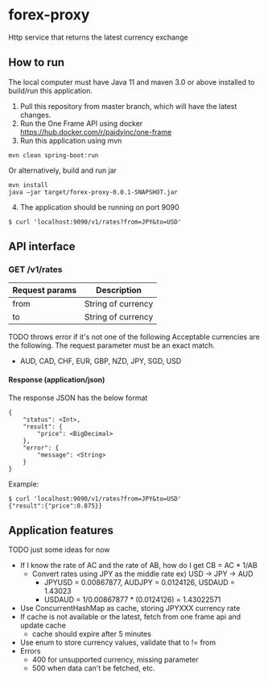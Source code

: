 # forex-proxy
Http service that returns the latest currency exchange

## How to run
The local computer must have Java 11 and maven 3.0 or above installed to build/run this application.

1. Pull this repository from master branch, which will have the latest changes.
2. Run the One Frame API using docker
   https://hub.docker.com/r/paidyinc/one-frame
3. Run this application using mvn
```
mvn clean spring-boot:run
```
Or alternatively, build and run jar
```
mvn install
java –jar target/forex-proxy-0.0.1-SNAPSHOT.jar
```
4. The application should be running on port 9090
```
$ curl 'localhost:9090/v1/rates?from=JPY&to=USD'
```

## API interface
### GET /v1/rates
| Request params      | Description |
| ----------- | ----------- |
| from      | String of currency      |
| to   | String of currency      |

TODO throws error if it's not one of the following
Acceptable currencies are the following. The request parameter must be an exact match.
- AUD, CAD, CHF, EUR, GBP, NZD, JPY, SGD, USD

#### Response (application/json)
The response JSON has the below format
```
{
    "status": <Int>, 
    "result": {
        "price": <BigDecimal>
    },
    "error": {
        "message": <String>
    }
}
```
Example:
```
$ curl 'localhost:9090/v1/rates?from=JPY&to=USD'
{"result":{"price":0.875}}
```

## Application features
TODO just some ideas for now
- If I know the rate of AC and the rate of AB, how do I get CB = AC * 1/AB
  - Convert rates using JPY as the middle rate ex) USD -> JPY -> AUD
      - JPYUSD = 0.00867877, AUDJPY = 0.0124126, USDAUD = 1.43023
      - USDAUD = 1/0.00867877 * (0.0124126) = 1.43022571
- Use ConcurrentHashMap as cache, storing JPYXXX currency rate
- If cache is not available or the latest, fetch from one frame api and update cache
  - cache should expire after 5 minutes
- Use enum to store currency values, validate that to != from
- Errors
  - 400 for unsupported currency, missing parameter
  - 500 when data can't be fetched, etc.